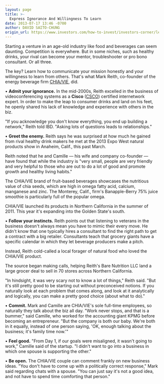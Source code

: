 ```yaml
---
layout: page
title: >-
  Express Ignorance And Willingness To Learn
date: 2013-07-17 13:46 -0700
author: DAVID SAITO-CHUNG
origin_url: https://www.investors.com/how-to-invest/investors-corner/learn-business-by-admitting-your-ignorance
---
```





Starting a venture in an age-old industry like food and beverages can seem daunting. Competition is everywhere. But in some niches, such as healthy drinks, your rival can become your mentor, troubleshooter or pro bono consultant. Or all three.

  

The key? Learn how to communicate your mission honestly and your willingness to learn from others. That's what Mark Reith, co-founder of the energy beverage firm [CHIA/VIE](http://drinkchiavie.com/), did.

  

• **Admit your ignorance.** In the mid-2000s, Reith excelled in the business of videoconferencing systems as a **Cisco** ([CSCO](https://research.investors.com/quote.aspx?symbol=CSCO)) certified internetwork expert. In order to make the leap to consumer drinks and land on his feet, he openly shared his lack of knowledge and experience with others in the biz.

  

"If you acknowledge you don't know everything, you end up building a network," Reith told IBD. "Asking lots of questions leads to relationships."

  

• **Greet the enemy.** Reith says he was surprised at how much he gained from rival healthy drink makers he met at the 2013 Expo West natural products show in Anaheim, Calif., this past March.

  

Reith noted that he and Camille — his wife and company co-founder — have found that while the industry is "very small, people are very friendly and very helpful to those who are out to do a lot of good and promote growth and healthy living habits."

  

The CHIA/VIE brand of fruit-based beverages showcases the nutritious value of chia seeds, which are high in omega fatty acid, calcium, manganese and zinc. The Monterey, Calif., firm's Banapple-Berry 75% juice smoothie is particularly full of the popular omega.

  

CHIA/VIE launched its products in Northern California in the summer of 2011. This year it's expanding into the Golden State's south.

  

• **Follow your instincts.** Reith points out that listening to veterans in the business doesn't always mean you have to mimic their every move. He didn't know that one typically hires a consultant to find the right path to get a contract with a big retailer. Consultants teach that grocery giants have a specific calendar in which they let beverage producers make a pitch.

  

Instead, Reith cold-called a local forager of natural food who loved the CHIA/VIE product.

  

The source began making calls, helping Reith's Bare Nutrition LLC land a large grocer deal to sell in 70 stores across Northern California.

  

"In hindsight, it was very scary not to know a lot of things," Reith said. "But it's still pretty good to be starting out without preconceived notions. If you naturally look at each problem that comes along, and look at it analytically and logically, you can make a pretty good choice (about what to do)."

  

• **Commit.** Mark and Camille are CHIA/VIE's sole full-time employees, so naturally they talk about the biz all day. "Work never stops, and that is a bummer," said Camille, who worked for the accounting giant KPMG before becoming an entrepreneur. "But the company is both our baby. We're both in it equally, instead of one person saying, 'OK, enough talking about the business; it's family time now.'"

  

• **Feel good.** "From Day 1, if our goals were misaligned, it wasn't going to work," Camille said of the startup. "I didn't want to go into a business in which one spouse is supporting the other."

  

• **Be open.** The CHIA/VIE couple can comment frankly on new business ideas. "You don't have to come up with a politically correct response," Mark said regarding chats with a spouse. "You can just say it's not a good idea, and not have to spend time comforting that person."




